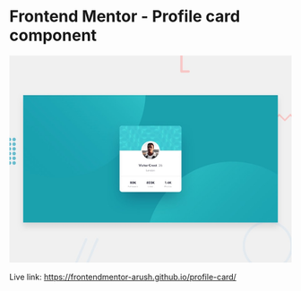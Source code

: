 # Frontend Mentor - Profile card component

![Design preview for the Profile card component coding challenge](./design/desktop-preview.jpg)

Live link: https://frontendmentor-arush.github.io/profile-card/
